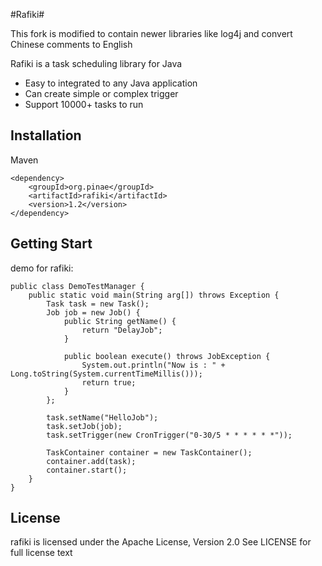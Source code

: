 #Rafiki#

This fork is modified to contain newer libraries like log4j and convert Chinese comments to English

Rafiki is a task scheduling library for Java

- Easy to integrated to any Java application
- Can create simple or complex trigger
- Support 10000+ tasks to run

## Installation ##

Maven

	<dependency>
	    <groupId>org.pinae</groupId>
	    <artifactId>rafiki</artifactId>
	    <version>1.2</version>
	</dependency>


## Getting Start ##

demo for rafiki:

	public class DemoTestManager {
		public static void main(String arg[]) throws Exception {
			Task task = new Task();
			Job job = new Job() {
				public String getName() {
					return "DelayJob";
				}
		
				public boolean execute() throws JobException {
					System.out.println("Now is : " + Long.toString(System.currentTimeMillis()));
					return true;
				}
			};
		
			task.setName("HelloJob");
			task.setJob(job);
			task.setTrigger(new CronTrigger("0-30/5 * * * * * *"));
			
			TaskContainer container = new TaskContainer();
			container.add(task);
			container.start();
		}
	}
	

## License ##

rafiki is licensed under the Apache License, Version 2.0 See LICENSE for full license text
